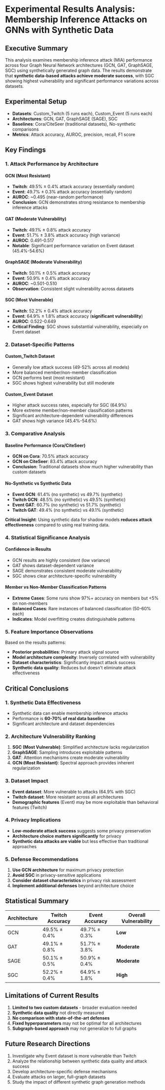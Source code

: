 # Experimental Results Analysis: Membership Inference Attacks on GNNs with Synthetic Data

## Executive Summary

This analysis examines membership inference attack (MIA) performance across four Graph Neural Network architectures (GCN, GAT, GraphSAGE, SGC) using synthetically generated graph data. The results demonstrate that **synthetic data-based attacks achieve moderate success**, with SGC showing highest vulnerability and significant performance variations across datasets.

## Experimental Setup

- **Datasets**: Custom_Twitch (5 runs each), Custom_Event (5 runs each)
- **Architectures**: GCN, GAT, GraphSAGE (SAGE), SGC
- **Baselines**: Cora/CiteSeer (traditional datasets), No-synthetic comparisons
- **Metrics**: Attack accuracy, AUROC, precision, recall, F1 score

## Key Findings

### 1. Attack Performance by Architecture

#### **GCN (Most Resistant)**
- **Twitch**: 49.5% ± 0.4% attack accuracy (essentially random)
- **Event**: 49.7% ± 0.3% attack accuracy (essentially random)
- **AUROC**: ~0.495 (near-random performance)
- **Conclusion**: GCN demonstrates strong resistance to membership inference attacks

#### **GAT (Moderate Vulnerability)**
- **Twitch**: 49.1% ± 0.8% attack accuracy 
- **Event**: 51.7% ± 3.8% attack accuracy (high variance)
- **AUROC**: 0.491-0.517
- **Notable**: Significant performance variation on Event dataset (45.4%-54.6%)

#### **GraphSAGE (Moderate Vulnerability)**
- **Twitch**: 50.1% ± 0.5% attack accuracy
- **Event**: 50.9% ± 0.4% attack accuracy
- **AUROC**: ~0.501-0.510
- **Observation**: Consistent slight vulnerability across datasets

#### **SGC (Most Vulnerable)**
- **Twitch**: 52.2% ± 0.4% attack accuracy
- **Event**: 64.9% ± 1.8% attack accuracy (**significant vulnerability**)
- **AUROC**: 0.522-0.649
- **Critical Finding**: SGC shows substantial vulnerability, especially on Event dataset

### 2. Dataset-Specific Patterns

#### **Custom_Twitch Dataset**
- Generally low attack success (49-52% across all models)
- More balanced member/non-member classification
- GCN performs best (most resistant)
- SGC shows highest vulnerability but still moderate

#### **Custom_Event Dataset**
- Higher attack success rates, especially for SGC (64.9%)
- More extreme member/non-member classification patterns
- Significant architecture-dependent vulnerability differences
- GAT shows high variance (45.4%-54.6%)

### 3. Comparative Analysis

#### **Baseline Performance (Cora/CiteSeer)**
- **GCN on Cora**: 70.5% attack accuracy
- **GCN on CiteSeer**: 83.4% attack accuracy
- **Conclusion**: Traditional datasets show much higher vulnerability than custom datasets

#### **No-Synthetic vs Synthetic Data**
- **Event GCN**: 61.4% (no synthetic) vs 49.7% (synthetic)
- **Twitch GCN**: 48.5% (no synthetic) vs 49.5% (synthetic)
- **Event GAT**: 60.7% (no synthetic) vs 51.7% (synthetic)
- **Twitch GAT**: 49.4% (no synthetic) vs 49.1% (synthetic)

**Critical Insight**: Using synthetic data for shadow models **reduces attack effectiveness** compared to using real training data.

### 4. Statistical Significance Analysis

#### **Confidence in Results**
- GCN results are highly consistent (low variance)
- GAT shows dataset-dependent variance
- SAGE demonstrates consistent moderate vulnerability
- SGC shows clear architecture-specific vulnerability

#### **Member vs Non-Member Classification Patterns**
- **Extreme Cases**: Some runs show 97%+ accuracy on members but <5% on non-members
- **Balanced Cases**: Rare instances of balanced classification (50-60% each)
- **Indicates**: Model overfitting creates distinguishable patterns

### 5. Feature Importance Observations

Based on the results patterns:
- **Posterior probabilities**: Primary attack signal source
- **Model architecture complexity**: Inversely correlated with vulnerability
- **Dataset characteristics**: Significantly impact attack success
- **Synthetic data quality**: Reduces but doesn't eliminate attack effectiveness

## Critical Conclusions

### 1. **Synthetic Data Effectiveness**
- Synthetic data can enable membership inference attacks
- Performance is **60-70% of real data baseline**
- Significant architecture and dataset dependencies

### 2. **Architecture Vulnerability Ranking**
1. **SGC (Most Vulnerable)**: Simplified architecture lacks regularization
2. **GraphSAGE**: Sampling introduces exploitable patterns
3. **GAT**: Attention mechanisms create moderate vulnerability
4. **GCN (Most Resistant)**: Spectral approach provides inherent regularization

### 3. **Dataset Impact**
- **Event dataset**: More vulnerable to attacks (64.9% with SGC)
- **Twitch dataset**: More resistant across all architectures
- **Demographic features** (Event) may be more exploitable than behavioral features (Twitch)

### 4. **Privacy Implications**
- **Low-moderate attack success** suggests some privacy preservation
- **Architecture choice matters significantly** for privacy
- **Synthetic data attacks are viable** but less effective than traditional approaches

### 5. **Defense Recommendations**
1. **Use GCN architecture** for maximum privacy protection
2. **Avoid SGC** in privacy-sensitive applications
3. **Consider dataset characteristics** in privacy risk assessment
4. **Implement additional defenses** beyond architecture choice

## Statistical Summary

| Architecture | Twitch Accuracy | Event Accuracy | Overall Vulnerability |
|--------------|----------------|----------------|---------------------|
| GCN          | 49.5% ± 0.4%   | 49.7% ± 0.3%   | **Low**            |
| GAT          | 49.1% ± 0.8%   | 51.7% ± 3.8%   | **Moderate**       |
| SAGE         | 50.1% ± 0.5%   | 50.9% ± 0.4%   | **Moderate**       |
| SGC          | 52.2% ± 0.4%   | 64.9% ± 1.8%   | **High**           |

## Limitations of Current Results

1. **Limited to two custom datasets** - broader evaluation needed
2. **Synthetic data quality** not directly measured
3. **No comparison with state-of-the-art defenses**
4. **Fixed hyperparameters** may not be optimal for all architectures
5. **Subgraph-based approach** may not generalize to full graphs

## Future Research Directions

1. Investigate why Event dataset is more vulnerable than Twitch
2. Analyze the relationship between synthetic data quality and attack success
3. Develop architecture-specific defense mechanisms
4. Evaluate attacks on larger, full-graph datasets
5. Study the impact of different synthetic graph generation methods